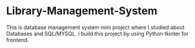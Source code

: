# Library-Management-System
This is database management system mini project where I studied about Databases and SQL/MYSQL. I build this project by using Python tkinter for frontend.  
